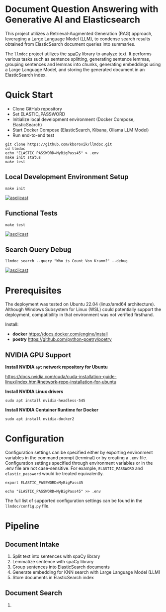 # Document Question Answering with Generative AI and Elasticsearch

This project utilizes a Retrieval-Augmented Generation (RAG) approach, leveraging a Large Language Model (LLM), to condense search results obtained from ElasticSearch document queries into summaries.

The `llmdoc` project utilizes the [spaCy](https://spacy.io/) library to analyze text. It performs various tasks such as sentence splitting, generating sentence lemmas, grouping sentences and lemmas into chunks, generating embeddings using a Large Language Model, and storing the generated document in an ElasticSearch index.

# Quick Start

- Clone GitHub repository
- Set ELASTIC_PASSWORD
- Initialize local development environment (Docker Compose, ElasticSearch)
- Start Docker Compose (ElasticSearch, Kibana, Ollama LLM Model)
- Run end-to-end test

```shell
git clone https://github.com/kborovik/llmdoc.git
cd llmdoc
echo "ELASTIC_PASSWORD=MyBigPass45" > .env
make init status
make test
```

## Local Development Environment Setup

```shell
make init
```

[![asciicast](https://asciinema.org/a/lChuabZWkqe1tHHeerOwtNnVz.svg)](https://asciinema.org/a/lChuabZWkqe1tHHeerOwtNnVz)

## Functional Tests

```shell
make test
```

[![asciicast](https://asciinema.org/a/mSmFC5gwgh1WfYAqN03M06J3n.svg)](https://asciinema.org/a/mSmFC5gwgh1WfYAqN03M06J3n)

## Search Query Debug

```shell
llmdoc search --query "Who is Count Von Kramm?" --debug
```

[![asciicast](https://asciinema.org/a/oq3HeHNV9U9gszi7ExpXVgbxR.svg)](https://asciinema.org/a/oq3HeHNV9U9gszi7ExpXVgbxR)

# Prerequisites

The deployment was tested on Ubuntu 22.04 (linux/amd64 architecture). Although Windows Subsystem for Linux (WSL) could potentially support the deployment, compatibility in that environment was not verified firsthand.

Install:

- **docker** https://docs.docker.com/engine/install
- **poetry** https://github.com/python-poetry/poetry

## NVIDIA GPU Support

**Install NVIDIA `apt` network repository for Ubuntu**

https://docs.nvidia.com/cuda/cuda-installation-guide-linux/index.html#network-repo-installation-for-ubuntu

**Install NVIDIA Linux drivers**

```
sudo apt install nvidia-headless-545
```

**Install NVIDIA Container Runtime for Docker**

```
sudo apt install nvidia-docker2
```

# Configuration

Configuration settings can be specified either by exporting environment variables in the command prompt (terminal) or by creating a `.env` file. Configuration settings specified through environment variables or in the .env file are not case-sensitive. For example, `ELASTIC_PASSWORD` and `elastic_password` would be treated equivalently.

```shell
export ELASTIC_PASSWORD=MyBigPass45
```

```shell
echo "ELASTIC_PASSWORD=MyBigPass45" >> .env
```

The full list of supported configuration settings can be found in the `llmdoc/config.py` file.

# Pipeline

## Document Intake

1. Split text into sentences with spaCy library
1. Lemmatize sentence with spaCy library
1. Group sentences into ElasticSearch documents
1. Generate embedding for KNN search with Large Language Model (LLM)
1. Store documents in ElasticSearch index

## Document Search

1. 
